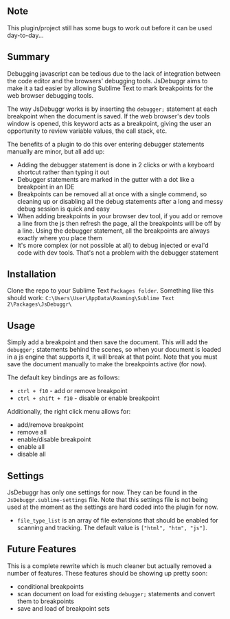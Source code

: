 Note
-----
This plugin/project still has some bugs to work out before it can be used day-to-day...


Summary
---------
Debugging javascript can be tedious due to the lack of integration between the code editor and the browsers' debugging tools. JsDebuggr aims to make it a tad easier by allowing Sublime Text to mark breakpoints for the web browser debugging tools.  

The way JsDebuggr works is by inserting the `debugger;` statement at each breakpoint when the document is saved. If the web browser's dev tools window is opened, this keyword acts as a breakpoint, giving the user an opportunity to review variable values, the call stack, etc.

The benefits of a plugin to do this over entering debugger statements manually are minor, but all add up:
* Adding the debugger statement is done in 2 clicks or with a keyboard shortcut rather than typing it out
* Debugger statements are marked in the gutter with a dot like a breakpoint in an IDE
* Breakpoints can be removed all at once with a single commend, so cleaning up or disabling all the debug statements after a long and messy debug session is quick and easy
* When adding breakpoints in your browser dev tool, if you add or remove a line from the js then refresh the page, all the breakpoints will be off by a line. Using the debugger statement, all the breakpoints are always exactly where you place them
* It's more complex (or not possible at all) to debug injected or eval'd code with dev tools. That's not a problem with the debugger statement


Installation
------------
Clone the repo to your Sublime Text `Packages folder`. Something like this should work: `C:\Users\User\AppData\Roaming\Sublime Text 2\Packages\JsDebuggr\`


Usage
-----
Simply add a breakpoint and then save the document. This will add the `debugger;` statements behind the scenes, so when your document is loaded in a js engine that supports it, it will break at that point. Note that you must save the document manually to make the breakpoints active (for now).

The default key bindings are as follows:

* `ctrl + f10` - add or remove breakpoint
* `ctrl + shift + f10` - disable or enable breakpoint

Additionally, the right click menu allows for:

* add/remove breakpoint
* remove all
* enable/disable breakpoint
* enable all
* disable all


Settings
--------
JsDebuggr has only one settings for now. They can be found in the `JsDebuggr.sublime-settings` file. Note that this settings file is not being used at the moment as the settings are hard coded into the plugin for now.

* `file_type_list` is an array of file extensions that should be enabled for scanning and tracking. The default value is `["html", "htm", "js"]`.


Future Features
-----
This is a complete rewrite which is much cleaner but actually removed a number of features. These features should be showing up pretty soon:

* conditional breakpoints
* scan document on load for existing `debugger;` statements and convert them to breakpoints
* save and load of breakpoint sets
